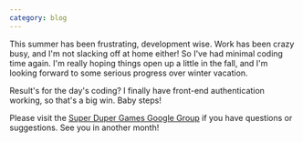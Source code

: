 ```yaml
---
category: blog
---
```


This summer has been frustrating, development wise. Work has been crazy busy, and I'm not slacking off at home either! So I've had minimal coding time again. I'm really hoping things open up a little in the fall, and I'm looking forward to some serious progress over winter vacation.

Result's for the day's coding? I finally have front-end authentication working, so that's a big win. Baby steps!

Please visit the [Super Duper Games Google Group](https://groups.google.com/forum/#!forum/superdupergames) if you have questions or suggestions. See you in another month!
